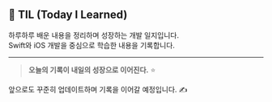 ## 📘 TIL (Today I Learned)

하루하루 배운 내용을 정리하며 성장하는 개발 일지입니다.  
Swift와 iOS 개발을 중심으로 학습한 내용을 기록합니다.

---

> **오늘의 기록이 내일의 성장으로 이어진다.** ⭐️


앞으로도 꾸준히 업데이트하며 기록을 이어갈 예정입니다. ✍️
